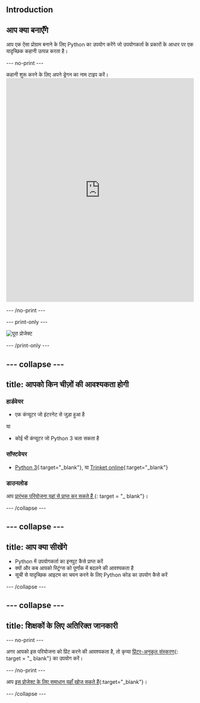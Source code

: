 ## Introduction

## आप क्या बनाएँगे

आप एक ऐसा प्रोग्राम बनाने के लिए Python का उपयोग करेंगे जो उपयोगकर्ता के प्रकारों के आधार पर एक यादृच्छिक कहानी उत्पन्न करता है।

\--- no-print \---

कहानी शुरू करने के लिए अपने ड्रेगन का नाम टाइप करें। <iframe src="https://trinket.io/embed/python/904db1ae15?outputOnly=true&runOption=console&start=result&showInstructions=true" width="100%" height="600" frameborder="0" marginwidth="0" marginheight="0" allowfullscreen mark="crwd-mark"></iframe> 

\--- /no-print \---

\--- print-only \---

![पूरा प्रोजेक्ट](images/storytime-final.png)

\--- /print-only \---

## \--- collapse \---

## title: आपको किन चीज़ों की आवश्यकता होगी

### हार्डवेयर

- एक कंप्यूटर जो इंटरनेट से जुड़ा हुआ है

या

- कोई भी कंप्यूटर जो Python 3 चला सकता है

### सॉफ्टवेयर

- [Python 3](https://www.python.org/downloads/){:target="_blank"}, या [Trinket online](https://trinket.io/){:target="_blank"}

### डाउनलोड

आप [ प्रारंभक परियोजना यहां से प्राप्त कर सकते हैं ](https://trinket.io/python/a0aaa62eab) {: target = "_ blank"}।

\--- /collapse \---

## \--- collapse \---

## title: आप क्या सीखेंगे

- Python में उपयोगकर्ता का इनपुट कैसे प्राप्त करें
- क्यों और कब आपको स्ट्रिंग्स को पूर्णांक में बदलने की आवश्यकता है
- सूची से यादृच्छिक आइटम का चयन करने के लिए Python कोड का उपयोग कैसे करें

\--- /collapse \---

## \--- collapse \---

## title: शिक्षकों के लिए अतिरिक्त जानकारी

\--- no-print \---

अगर आपको इस परियोजना को प्रिंट करने की आवश्यकता है, तो कृप्या [प्रिंटर-अनुकूल संस्करण](https://projects.raspberrypi.org/en/projects/storytime/print){: target = "_ blank"} का उपयोग करें।

\--- /no-print \---

आप [इस प्रोजेक्ट के लिए समाधान यहाँ खोज सकते हैं](http://rpf.io/p/en/storytime){:target="_blank"}।

\--- /collapse \---